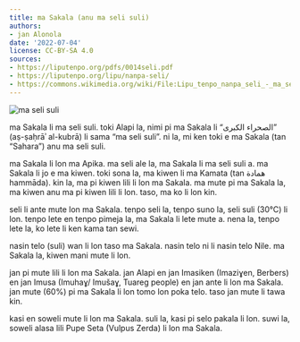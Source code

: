 ```yaml
---
title: ma Sakala (anu ma seli suli)
authors:
- jan Alonola
date: '2022-07-04'
license: CC-BY-SA 4.0
sources:
- https://liputenpo.org/pdfs/0014seli.pdf
- https://liputenpo.org/lipu/nanpa-seli/
- https://commons.wikimedia.org/wiki/File:Lipu_tenpo_nanpa_seli_-_ma_seli_suli.png
---
```


![ma seli suli](https://upload.wikimedia.org/wikipedia/commons/3/36/Lipu_tenpo_nanpa_seli_-_ma_seli_suli.png)

ma Sakala li ma seli suli. toki Alapi la, nimi pi ma Sakala li “الصحراء الكبرى” (aṣ-ṣaḥrāʾ al-kubrā) li sama “ma seli suli”. ni la, mi ken toki e ma Sakala (tan “Sahara”) anu ma seli suli.

ma Sakala li lon ma Apika. ma seli ale la, ma Sakala li ma seli suli a. ma Sakala li jo e ma kiwen. toki sona la, ma kiwen li ma Kamata (tan همادة hammāda). kin la, ma pi kiwen lili li lon ma Sakala. ma mute pi ma Sakala la, ma kiwen anu ma pi kiwen lili li lon. taso, ma ko li lon kin.

seli li ante mute lon ma Sakala. tenpo seli la, tenpo suno la, seli suli (30°C) li lon. tenpo lete en tenpo pimeja la, ma Sakala li lete mute a. nena la, tenpo lete la, ko lete li ken kama tan sewi.

nasin telo (suli) wan li lon taso ma Sakala. nasin telo ni li nasin telo Nile. ma Sakala la, kiwen mani mute li lon.

jan pi mute lili li lon ma Sakala. jan Alapi en jan Imasiken (Imaziɣen, Berbers) en jan Imusa (Imuhaɣ/ Imušaɣ, Tuareg people) en jan ante li lon ma Sakala. jan mute (60%) pi ma Sakala li lon tomo lon poka telo. taso jan mute li tawa kin.

kasi en soweli mute li lon ma Sakala. suli la, kasi pi selo pakala li lon. suwi la, soweli alasa lili Pupe Seta (Vulpus Zerda) li lon ma Sakala.
